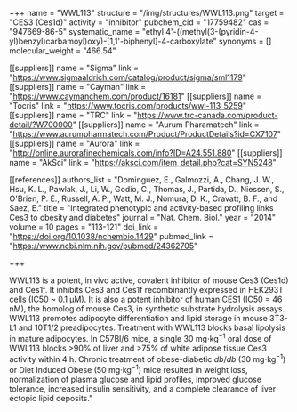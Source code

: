 +++
name = "WWL113"
structure = "/img/structures/WWL113.png"
target = "CES3 (Ces1d)"
activity = "inhibitor"
pubchem_cid = "17759482"
cas = "947669-86-5"
systematic_name = "ethyl 4'-((methyl(3-(pyridin-4-yl)benzyl)carbamoyl)oxy)-[1,1'-biphenyl]-4-carboxylate"
synonyms = []
molecular_weight = "466.54"

[[suppliers]]
name = "Sigma"
link = "https://www.sigmaaldrich.com/catalog/product/sigma/sml1179"
[[suppliers]]
name = "Cayman"
link = "https://www.caymanchem.com/product/16181"
[[suppliers]]
name = "Tocris"
link = "https://www.tocris.com/products/wwl-113_5259"
[[suppliers]]
name = "TRC"
link = "https://www.trc-canada.com/product-detail/?W700000"
[[suppliers]]
name = "Aurum Pharamatech"
link = "https://www.aurumpharmatech.com/Product/ProductDetails?id=CX7107"
[[suppliers]]
name = "Aurora"
link = "http://online.aurorafinechemicals.com/info?ID=A24.551.880"
[[suppliers]]
name = "AkSci"
link = "https://aksci.com/item_detail.php?cat=SYN5248"

[[references]]
authors_list = "Dominguez, E., Galmozzi, A., Chang, J. W., Hsu, K. L., Pawlak, J., Li, W., Godio, C., Thomas, J., Partida, D., Niessen, S., O'Brien, P. E., Russell, A. P., Watt, M. J., Nomura, D. K., Cravatt, B. F., and Saez, E."
title = "Integrated phenotypic and activity-based profiling links Ces3 to obesity and diabetes"
journal = "Nat. Chem. Biol."
year = "2014"
volume = 10
pages = "113-121"
doi_link = "https://doi.org/10.1038/nchembio.1429"
pubmed_link = "https://www.ncbi.nlm.nih.gov/pubmed/24362705"

+++

WWL113 is a potent, in vivo active, covalent inhibitor of mouse Ces3 (Ces1d) and Ces1f. It inhibits Ces3 and Ces1f recombinantly expressed in HEK293T cells (IC50 ~ 0.1 &micro;M). It is also a potent inhibitor of human CES1 (IC50 = 46 nM), the homolog of mouse Ces3, in synthetic substrate hydrolysis assays. WWL113 promotes adipocyte differentiation and lipid storage in mouse 3T3-L1 and 10T1/2 preadipocytes. Treatment with WWL113 blocks basal lipolysis in mature adipocytes. In C57Bl/6 mice, a single 30 mg⋅kg<sup>−1</sup> oral dose of WWL113 blocks >90% of liver and >75% of white adipose tissue Ces3 activity within 4 h. Chronic treatment of obese-diabetic <em>db</em>/<em>db</em> (30 mg⋅kg<sup>−1</sup>) or Diet Induced Obese (50 mg⋅kg<sup>−1</sup>) mice resulted in weight loss, normalization of plasma glucose and lipid profiles, improved glucose tolerance, increased insulin sensitivity, and a complete clearance of liver ectopic lipid deposits."